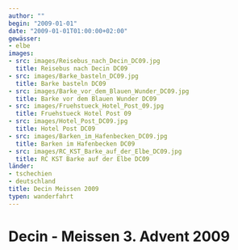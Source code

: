 ```yaml
---
author: ""
begin: "2009-01-01"
date: "2009-01-01T01:00:00+02:00"
gewässer: 
- elbe
images:
- src: images/Reisebus_nach_Decin_DC09.jpg
  title: Reisebus nach Decin DC09
- src: images/Barke_basteln_DC09.jpg
  title: Barke basteln DC09
- src: images/Barke_vor_dem_Blauen_Wunder_DC09.jpg
  title: Barke vor dem Blauen Wunder DC09
- src: images/Fruehstueck_Hotel_Post_09.jpg
  title: Fruehstueck Hotel Post 09
- src: images/Hotel_Post_DC09.jpg
  title: Hotel Post DC09
- src: images/Barken_im_Hafenbecken_DC09.jpg
  title: Barken im Hafenbecken DC09
- src: images/RC_KST_Barke_auf_der_Elbe_DC09.jpg
  title: RC KST Barke auf der Elbe DC09
länder: 
- tschechien
- deutschland
title: Decin Meissen 2009
typen: wanderfahrt
---
```



# Decin - Meissen 3. Advent 2009


